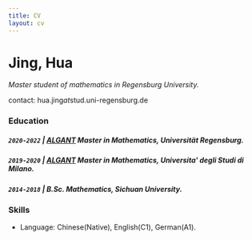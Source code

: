 ```yaml
---
title: CV
layout: cv
---
```


# Jing, Hua
_Master student of mathematics in Regensburg University._

contact: hua.jing*at*stud.uni-regensburg.de 

### Education

##### `2020-2022` \| [ALGANT](algant.eu) Master in Mathematics, Universität Regensburg.

##### `2019-2020` \| [ALGANT](algant.eu) Master in Mathematics, Universita' degli Studi di Milano.

##### `2014-2018` \| B.Sc. Mathematics, Sichuan University.

### Skills
- Language: Chinese(Native), English(C1), German(A1).